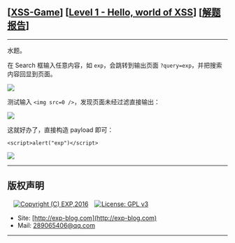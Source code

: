 ## [[XSS-Game](https://xss-game.appspot.com/)] [[Level 1 - Hello, world of XSS](https://xss-game.appspot.com/level1)] [[解题报告](https://exp-blog.com/safe/ctf/xss-game/level-1-hello-world-of-xss/)]

------

水题。

在 Search 框输入任意内容，如 `exp`，会跳转到输出页面 `?query=exp`，并把搜索内容回显到页面。

![](https://github.com/lyy289065406/CTF-Solving-Reports/blob/master/xss-game/level-1/imgs/01.png)

测试输入 `<img src=0 />`，发现页面未经过滤直接输出：

![](https://github.com/lyy289065406/CTF-Solving-Reports/blob/master/xss-game/level-1/imgs/02.png)

这就好办了，直接构造 payload 即可：

`<script>alert("exp")</script>`

![](https://github.com/lyy289065406/CTF-Solving-Reports/blob/master/xss-game/level-1/imgs/03.png)

------

## 版权声明

　[![Copyright (C) EXP,2016](https://img.shields.io/badge/Copyright%20(C)-EXP%202016-blue.svg)](http://exp-blog.com)　[![License: GPL v3](https://img.shields.io/badge/License-GPL%20v3-blue.svg)](https://www.gnu.org/licenses/gpl-3.0)
  

- Site: [http://exp-blog.com](http://exp-blog.com) 
- Mail: <a href="mailto:289065406@qq.com?subject=[EXP's Github]%20Your%20Question%20（请写下您的疑问）&amp;body=What%20can%20I%20help%20you?%20（需要我提供什么帮助吗？）">289065406@qq.com</a>


------
